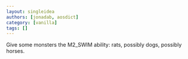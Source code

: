 ```yaml
---
layout: singleidea
authors: [jonadab, aosdict]
category: [vanilla]
tags: []
---
```

Give some monsters the M2_SWIM ability: rats, possibly dogs, possibly horses.

